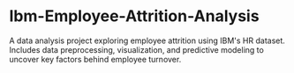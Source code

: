 # Ibm-Employee-Attrition-Analysis
A data analysis project exploring employee attrition using IBM's HR dataset. Includes data preprocessing, visualization, and predictive modeling to uncover key factors behind employee turnover.
